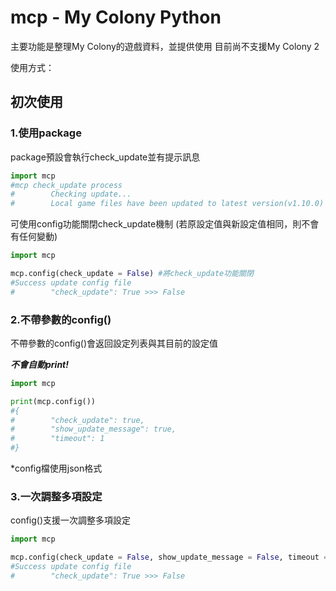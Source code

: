 # mcp - My Colony Python
主要功能是整理My Colony的遊戲資料，並提供使用
目前尚不支援My Colony 2

使用方式：

## 初次使用
### 1.使用package

package預設會執行check_update並有提示訊息
```py
import mcp
#mcp check_update process
#        Checking update...
#        Local game files have been updated to latest version(v1.10.0)
```

可使用config功能關閉check_update機制
(若原設定值與新設定值相同，則不會有任何變動)
```py
import mcp

mcp.config(check_update = False) #將check_update功能關閉
#Success update config file
#        "check_update": True >>> False
```


### 2.不帶參數的config()
不帶參數的config()會返回設定列表與其目前的設定值

***不會自動print!***
```py
import mcp

print(mcp.config())
#{
#        "check_update": true,
#        "show_update_message": true,
#        "timeout": 1
#}
```
*config檔使用json格式


### 3.一次調整多項設定
config()支援一次調整多項設定
```py
import mcp

mcp.config(check_update = False, show_update_message = False, timeout = 1)
#Success update config file
#        "check_update": True >>> False
```
